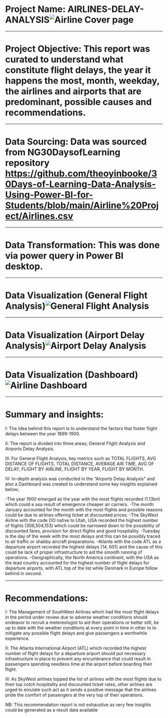 # Project Name: AIRLINES-DELAY-ANALYSIS![Airline Cover page](https://user-images.githubusercontent.com/107516898/178138538-f13c72b1-8f37-41e7-b4be-82b53eb2526f.jpg)



----
# Project Objective: This report was curated to understand what constitute flight delays, the year it happens the most, month, weekday, the airlines and airports that are predominant, possible causes and recommendations.



----
# Data Sourcing: Data was sourced from NG30DaysofLearning repository https://github.com/theoyinbooke/30Days-of-Learning-Data-Analysis-Using-Power-BI-for-Students/blob/main/Airline%20Project/Airlines.csv



----
# Data Transformation: This was done via power query in Power BI desktop.



----
# Data Visualization (General Flight Analysis)![General Flight Analysis](https://user-images.githubusercontent.com/107516898/178137260-cd4682c0-d4a1-4e55-adf5-814f9df4efdc.png)




----
# Data Visualization (Airport Delay Analysis)![Airport Delay Analysis](https://user-images.githubusercontent.com/107516898/178137270-c69ff7aa-0f98-45d2-a7fd-22d8d7d4bb4d.png)




----
# Data Visualization (Dashboard)![Airline Dashboard](https://user-images.githubusercontent.com/107516898/178138459-4fef6007-55a0-4080-b6ac-9cba65479afc.jpg)





----
# Summary and insights:
I: The Idea behind this report is to understand the factors that foster flight delays between the year 1899-1900.

II: The report is divided into three areas; General Flight Analysis and Airports Delay Analysis.

III: For General Flight Analysis, key metrics such as TOTAL FLIGHTS, AVG DISTANCE OF FLIGHTS, TOTAL DISTANCE, AVERAGE AIR TIME, AVG OF DELAY, FLIGHT BY AIRLINE, FLIGHT BY YEAR, FLIGHT BY MONTH. 

IV: In-depth analysis was conducted in the "Airports Delay Analysis" and also a Dashboard was created to understand some key insights explained below;

-The year 1900 emerged as the year with the most flights recorded (1.13bn) which could e asa result of emergence cheaper air carriers. 
-The month January accounted for the month with the most flights and possible reasons could be due to airlines offering ticket at discounted prices. 
-The SkyWest Airline with the code OO native to Utah, USA recorded the highest number of flights (306,504,153) which could be narrowed down to the possibility of discounted fares, provision for direct flights and good hospitality. 
-Tuesday is the day of the week with the most delays and this can be possibly traced to air traffic or shabby aircraft preparations.
-Atlanta with the code ATL as a departure airport recorded the highest delays (14, 601) and the cause of this could be lack of proper infrastructure to aid the smooth running of operations.
-Geographically, the North America continent, with the USA as the lead country accounted for the highest number of flight delays for departure airports, with ATL top of the list while Denmark in Europe follow behind in second. 




----
# Recommendations: 
I: The Management of SouthWest Airlines which had the most flight delays in the period under review due to adverse weather conditions should endeavor to recruit a metereologist to aid their operations or better still, be up to date with the weather conditions at every point in time in other to to mitigate any possible flight delays and give passengers a worthwhile experience. 

II: The Atlanta International Airport (ATL) which recorded the highest number of flight delays for a departure ariport should put necessary infrastructure in place to prevent any encumbrance that could result in passengers spending needless time at the airport before boarding their flight. 

III: As SkyWest airlines topped the list of airlines with the most flights due to their top notch hospitality and discounted ticket rates, other airlines are urged to emulate such act as it sends a positive message that the airlines pride the comfort of passengers at the very top of their operations. 

NB: This recommendation report is not exhaustive as very few insights could be generated as a result data available
